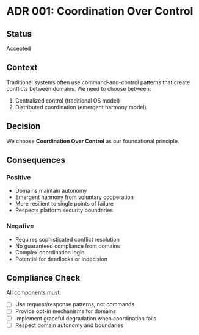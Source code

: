 # ADR 001: Coordination Over Control

## Status
Accepted

## Context
Traditional systems often use command-and-control patterns that create conflicts between domains. We need to choose between:
1. Centralized control (traditional OS model)
2. Distributed coordination (emergent harmony model)

## Decision
We choose **Coordination Over Control** as our foundational principle.

## Consequences
### Positive
- Domains maintain autonomy
- Emergent harmony from voluntary cooperation
- More resilient to single points of failure
- Respects platform security boundaries

### Negative
- Requires sophisticated conflict resolution
- No guaranteed compliance from domains
- Complex coordination logic
- Potential for deadlocks or indecision

## Compliance Check
All components must:
- [ ] Use request/response patterns, not commands
- [ ] Provide opt-in mechanisms for domains
- [ ] Implement graceful degradation when coordination fails
- [ ] Respect domain autonomy and boundaries
